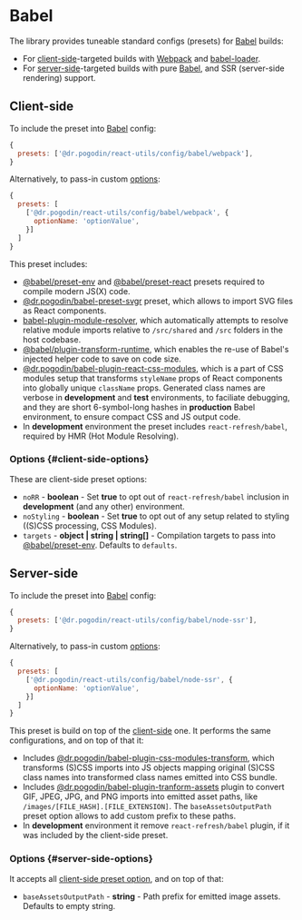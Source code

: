 # Babel
The library provides tuneable standard configs (presets) for [Babel] builds:
- For [client-side]-targeted builds with [Webpack] and
  [babel-loader](https://www.npmjs.com/package/babel-loader).
- For [server-side]-targeted builds with pure [Babel], and SSR (server-side
  rendering) support.

## Client-side
To include the preset into [Babel] config:
```js
{
  presets: ['@dr.pogodin/react-utils/config/babel/webpack'],
}
```

Alternatively, to pass-in custom [options](#client-side-options):
```js
{
  presets: [
    ['@dr.pogodin/react-utils/config/babel/webpack', {
      optionName: 'optionValue',
    }]
  ]
}
```

This preset includes:
- [@babel/preset-env] and
  [@babel/preset-react](https://babeljs.io/docs/en/babel-preset-react) presets
  required to compile modern JS(X) code.
- [@dr.pogodin/babel-preset-svgr](https://www.npmjs.com/package/@dr.pogodin/babel-preset-svgr)
  preset, which allows to import SVG files as React components.
- [babel-plugin-module-resolver](https://www.npmjs.com/package/babel-plugin-module-resolver),
  which automatically attempts to resolve relative module imports relative to
  `/src/shared` and `/src` folders in the host codebase.
- [@babel/plugin-transform-runtime](https://babeljs.io/docs/en/babel-plugin-transform-runtime),
  which enables the re-use of Babel's injected helper code to save on code size.
- [@dr.pogodin/babel-plugin-react-css-modules],
  which is a part of CSS modules setup that transforms `styleName` props of
  React components into globally unique `className` props. Generated class
  names are verbose in **development** and **test** environments, to faciliate
  debugging, and they are short 6-symbol-long hashes in **production** Babel
  environment, to ensure compact CSS and JS output code.
- In **development** environment the preset includes `react-refresh/babel`,
  required by HMR (Hot Module Resolving).

### Options {#client-side-options}
These are client-side preset options:
- `noRR` - **boolean** - Set **true** to opt out of `react-refresh/babel`
  inclusion in **development** (and any other) environment.
- `noStyling` - **boolean** - Set **true** to opt out of any setup related to
  styling ((S)CSS processing, CSS Modules).
- `targets` - **object | string | string[]** - Compilation targets to pass into
  [@babel/preset-env]. Defaults to `defaults`.


## Server-side
To include the preset into [Babel] config:
```js
{
  presets: ['@dr.pogodin/react-utils/config/babel/node-ssr'],
}
```

Alternatively, to pass-in custom [options](#server-side-options):
```js
{
  presets: [
    ['@dr.pogodin/react-utils/config/babel/node-ssr', {
      optionName: 'optionValue',
    }]
  ]
}
```

This preset is build on top of the [client-side] one. It performs the same
configurations, and on top of that it:
- Includes [@dr.pogodin/babel-plugin-css-modules-transform](https://www.npmjs.com/package/@dr.pogodin/babel-plugin-css-modules-transform),
  which transforms (S)CSS imports into JS objects mapping original (S)CSS
  class names into transformed class names emitted into CSS bundle.
- Includes [@dr.pogodin/babel-plugin-tranform-assets](https://www.npmjs.com/package/@dr.pogodin/babel-plugin-transform-assets)
  plugin to convert GIF, JPEG, JPG, and PNG imports into emitted asset paths,
  like `/images/[FILE_HASH].[FILE_EXTENSION]`. The `baseAssetsOutputPath` preset
  option allows to add custom prefix to these paths.
- In **development** environment it remove `react-refresh/babel` plugin,
  if it was included by the client-side preset.

### Options {#server-side-options}
It accepts all [client-side preset option](#client-side-options), and on top of
that:
- `baseAssetsOutputPath` - **string** - Path prefix for emitted image assets.
  Defaults to empty string.

[Babel]: https://babeljs.io
[@babel/preset-env]: https://babeljs.io/docs/en/babel-preset-env
[@dr.pogodin/babel-plugin-react-css-modules]: https://www.npmjs.com/package/@dr.pogodin/babel-plugin-react-css-modules
[Client-side]: #client-side
[Server-side]: #server-side
[Webpack]: https://webpack.js.org
